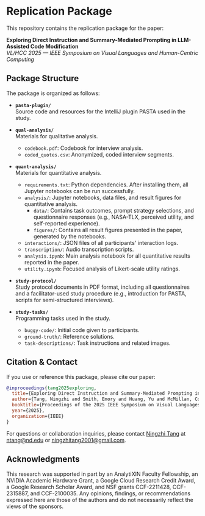# Replication Package

This repository contains the replication package for the paper:

**Exploring Direct Instruction and Summary-Mediated Prompting in LLM-Assisted Code Modification**  
*VL/HCC 2025 — IEEE Symposium on Visual Languages and Human-Centric Computing*

## Package Structure

The package is organized as follows:

- **`pasta-plugin/`**  
  Source code and resources for the IntelliJ plugin PASTA used in the study.  

- **`qual-analysis/`**  
  Materials for qualitative analysis.  
  - `codebook.pdf`: Codebook for interview analysis.
  - `coded_quotes.csv`: Anonymized, coded interview segments.

- **`quant-analysis/`**  
  Materials for quantitative analysis.  
  - `requirements.txt`: Python dependencies. After installing them, all Jupyter notebooks can be run successfully.
  - `analysis/`: Jupyter notebooks, data files, and result figures for quantitative analysis.
    - `data/`: Contains task outcomes, prompt strategy selections, and questionnaire responses (e.g., NASA-TLX, perceived utility, and self-reported experience).
    - `figures/`: Contains all result figures presented in the paper, generated by the notebooks.
  - `interactions/`: JSON files of all participants' interaction logs.
  - `transcription/`: Audio transcription scripts.
  - `analysis.ipynb`: Main analysis notebook for all quantitative results reported in the paper.
  - `utility.ipynb`: Focused analysis of Likert-scale utility ratings.

- **`study-protocol/`**  
  Study protocol documents in PDF format, including all questionnaires and a facilitator-used study procedure (e.g., introduction for PASTA, scripts for semi-structured interviews).

- **`study-tasks/`**  
  Programming tasks used in the study.  
  - `buggy-code/`: Initial code given to participants.
  - `ground-truth/`: Reference solutions.
  - `task-descriptions/`: Task instructions and related images.

## Citation & Contact

If you use or reference this package, please cite our paper:
```bibtex
@inproceedings{tang2025exploring,
  title={Exploring Direct Instruction and Summary-Mediated Prompting in LLM-Assisted Code Modification},
  author={Tang, Ningzhi and Smith, Emory and Huang, Yu and McMillan, Collin and Li, Toby Jia-Jun},
  booktitle={Proceedings of the 2025 IEEE Symposium on Visual Languages and Human-Centric Computing (VL/HCC)},
  year={2025},
  organization={IEEE}
}
```

For questions or collaboration inquiries, please contact [Ningzhi Tang](https://www.nztang.com/) at ntang@nd.edu or ningzhitang2001@gmail.com.

## Acknowledgments

This research was supported in part by an AnalytiXIN Faculty Fellowship, an NVIDIA Academic Hardware Grant, a Google Cloud Research Credit Award, a Google Research Scholar Award, and NSF grants CCF-2211428, CCF-2315887, and CCF-2100035. Any opinions, findings, or recommendations expressed here are those of the authors and do not necessarily reflect the views of the sponsors.

